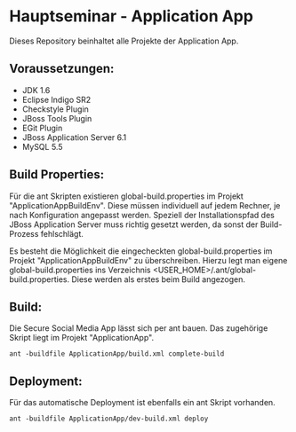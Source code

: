 Hauptseminar - Application App
====================================

Dieses Repository beinhaltet alle Projekte der Application App.

Voraussetzungen: 
----------------
* JDK 1.6
* Eclipse Indigo SR2
* Checkstyle Plugin
* JBoss Tools Plugin
* EGit Plugin
* JBoss Application Server 6.1
* MySQL 5.5

Build Properties:
-----------------	
Für die ant Skripten existieren global-build.properties im Projekt "ApplicationAppBuildEnv". Diese müssen individuell auf jedem Rechner, je nach Konfiguration angepasst werden. Speziell der Installationspfad des JBoss Application Server muss richtig gesetzt werden, da sonst der Build-Prozess fehlschlägt.

Es besteht die Möglichkeit die eingecheckten global-build.properties im Projekt "ApplicationAppBuildEnv" zu überschreiben. Hierzu legt man eigene global-build.properties ins Verzeichnis <USER_HOME>/.ant/global-build.properties. Diese werden als erstes beim Build angezogen.

Build:
------
Die Secure Social Media App lässt sich per ant bauen. Das zugehörige Skript liegt im Projekt "ApplicationApp".

    ant -buildfile ApplicationApp/build.xml complete-build

Deployment:
-----------
Für das automatische Deployment ist ebenfalls ein ant Skript vorhanden.

    ant -buildfile ApplicationApp/dev-build.xml deploy
